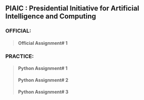 ## PIAIC : Presidential Initiative for Artificial Intelligence and Computing
### OFFICIAL:
> #### Official Assignment# 1
### PRACTICE:
> #### Python Assignment# 1
> #### Python Assignment# 2
> #### Python Assignment# 3
